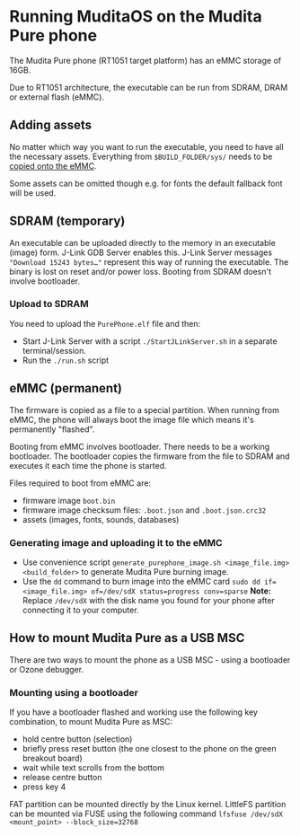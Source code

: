 # Running MuditaOS on the Mudita Pure phone

The Mudita Pure phone (RT1051 target platform) has an eMMC storage of 16GB.

Due to RT1051 architecture, the executable can be run from SDRAM, DRAM or external flash (eMMC).

## Adding assets

No matter which way you want to run the executable, you need to have all the necessary assets.
Everything from `$BUILD_FOLDER/sys/` needs to be [copied onto the eMMC](#eMMC-(permanent)).

Some assets can be omitted though e.g. for fonts the default fallback font will be used.  

## SDRAM (temporary)

An executable can be uploaded directly to the memory in an executable (image) form. J-Link GDB Server enables this. J-Link Server messages `"Download 15243 bytes…"` represent this way of running the executable. The binary is lost on reset and/or power loss. Booting from SDRAM doesn't involve bootloader.

### Upload to SDRAM

You need to upload the `PurePhone.elf` file and then:

- Start J-Link Server with a script `./StartJLinkServer.sh` in a separate terminal/session.
- Run the `./run.sh` script

## eMMC (permanent)

The firmware is copied as a file to a special partition. When running from eMMC, the phone will always boot the image file which means it's permanently "flashed".

Booting from eMMC involves bootloader. There needs to be a working bootloader. The bootloader copies the firmware from the file to SDRAM and executes it each time the phone is started.

Files required to boot from eMMC are:
- firmware image `boot.bin`
- firmware image checksum files: `.boot.json` and `.boot.json.crc32`
- assets (images, fonts, sounds, databases)

### Generating image and uploading it to the eMMC

-  Use convenience script `generate_purephone_image.sh <image_file.img> <build_folder>` to generate Mudita Pure burning image.  
-  Use the `dd` command to burn image into the eMMC card `sudo dd if=<image_file.img> of=/dev/sdX status=progress conv=sparse` **Note:** Replace `/dev/sdX` with the disk name you found for your phone after connecting it to your computer.

## How to mount Mudita Pure as a USB MSC

There are two ways to mount the phone as a USB MSC - using a bootloader or Ozone debugger.

### Mounting using a bootloader

If you have a bootloader flashed and working use the following key combination, to mount Mudita Pure as MSC:

- hold centre button (selection)
- briefly press reset button (the one closest to the phone on the green breakout board)
- wait while text scrolls from the bottom
- release centre button
- press key 4

FAT partition can be mounted directly by the Linux kernel. LittleFS partition can be mounted via
FUSE using the following command `lfsfuse /dev/sdX <mount_point> --block_size=32768`
